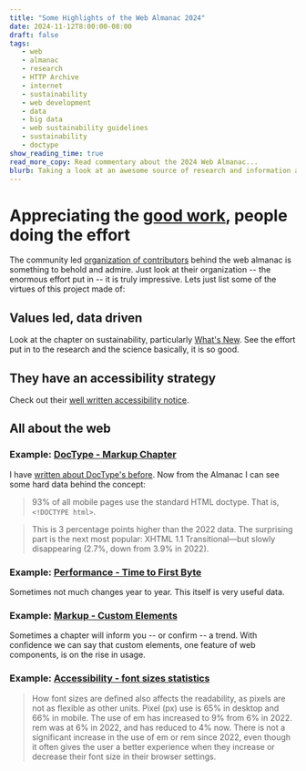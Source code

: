 ```yaml
---
title: "Some Highlights of the Web Almanac 2024"
date: 2024-11-12T8:00:00-08:00
draft: false
tags: 
   - web
   - almanac
   - research
   - HTTP Archive
   - internet
   - sustainability
   - web development
   - data
   - big data
   - web sustainability guidelines
   - sustainability
   - doctype   
show_reading_time: true
read_more_copy: Read commentary about the 2024 Web Almanac...
blurb: Taking a look at an awesome source of research and information about the web!
---
```


# Appreciating the [good work](https://almanac.httparchive.org/en/2024/), people doing the effort

The community led [organization of contributors](https://almanac.httparchive.org/en/2024/contributors) behind the web almanac is something to behold and admire. Just look at their organization -- the enormous effort put in -- it is truly impressive. Lets just list some of the virtues of this project made of:

## Values led, data driven

Look at the chapter on sustainability, particularly [What's New](https://almanac.httparchive.org/en/2024/sustainability#whats-new-in-web-sustainability). See the effort put in to the research and the science basically, it is so good.

## They have an accessibility strategy

Check out their [well written accessibility notice](https://almanac.httparchive.org/en/accessibility-statement).

## All about the web

### Example: [DocType - Markup Chapter](https://almanac.httparchive.org/en/2024/markup#doctypes)

I have [written about DocType's before](/posts/doctype). Now from the Almanac I can see some hard data behind the concept:

> 93% of all mobile pages use the standard HTML doctype. That is, `<!DOCTYPE html>`.

> This is 3 percentage points higher than the 2022 data. The surprising part is the next most popular: XHTML 1.1 Transitional—but slowly disappearing (2.7%, down from 3.9% in 2022).

### Example: [Performance - Time to First Byte](https://almanac.httparchive.org/en/2024/performance#time-to-first-byte-ttfb)

Sometimes not much changes year to year. This itself is very useful data.

### Example: [Markup - Custom Elements](https://almanac.httparchive.org/en/2024/markup#custom-elements)

Sometimes a chapter will inform you -- or confirm -- a trend. With confidence we can say that custom elements, one feature of web components, is on the rise in usage.

### Example: [Accessibility - font sizes statistics](https://almanac.httparchive.org/en/2024/accessibility#zooming-and-scaling)

> How font sizes are defined also affects the readability, as pixels are not as flexible as other units. Pixel (px) use is 65% in desktop and 66% in mobile. The use of em has increased to 9% from 6% in 2022. rem was at 6% in 2022, and has reduced to 4% now. There is not a significant increase in the use of em or rem since 2022, even though it often gives the user a better experience when they increase or decrease their font size in their browser settings.